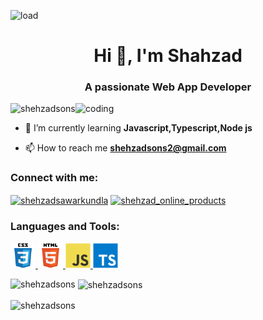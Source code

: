 ![load]()
<h1 align="center">Hi 👋, I'm Shahzad</h1>
<h3 align="center">A passionate Web App Developer</h3>

<img align="right" alt = "coding" width= "400" src = "https://cdn.dribbble.com/users/1019864/screenshots/3079099/codeloop.gif">

<p align="left"> <img src="https://komarev.com/ghpvc/?username=shehzadsons&label=Profile%20views&color=0e75b6&style=flat" alt="shehzadsons" /> </p>

- 🌱 I’m currently learning **Javascript,Typescript,Node js**

- 📫 How to reach me **shehzadsons2@gmail.com**

<h3 align="left">Connect with me:</h3>
<p align="left">
<a href="https://fb.com/shehzadsawarkundla" target="blank"><img align="center" src="https://raw.githubusercontent.com/rahuldkjain/github-profile-readme-generator/master/src/images/icons/Social/facebook.svg" alt="shehzadsawarkundla" height="30" width="40" /></a>
<a href="https://instagram.com/shehzad_online_products" target="blank"><img align="center" src="https://raw.githubusercontent.com/rahuldkjain/github-profile-readme-generator/master/src/images/icons/Social/instagram.svg" alt="shehzad_online_products" height="30" width="40" /></a>
</p>

<h3 align="left">Languages and Tools:</h3>
<p align="left"> <a href="https://www.w3schools.com/css/" target="_blank" rel="noreferrer"> <img src="https://raw.githubusercontent.com/devicons/devicon/master/icons/css3/css3-original-wordmark.svg" alt="css3" width="40" height="40"/> </a> <a href="https://www.w3.org/html/" target="_blank" rel="noreferrer"> <img src="https://raw.githubusercontent.com/devicons/devicon/master/icons/html5/html5-original-wordmark.svg" alt="html5" width="40" height="40"/> </a> <a href="https://developer.mozilla.org/en-US/docs/Web/JavaScript" target="_blank" rel="noreferrer"> <img src="https://raw.githubusercontent.com/devicons/devicon/master/icons/javascript/javascript-original.svg" alt="javascript" width="40" height="40"/> </a> <a href="https://www.typescriptlang.org/" target="_blank" rel="noreferrer"> <img src="https://raw.githubusercontent.com/devicons/devicon/master/icons/typescript/typescript-original.svg" alt="typescript" width="40" height="40"/> </a> </p>

<p><img align="left" src="https://github-readme-stats.vercel.app/api/top-langs?username=shehzadsons&show_icons=true&locale=en&layout=compact" alt="shehzadsons" /></p>

<p>&nbsp;<img align="center" src="https://github-readme-stats.vercel.app/api?username=shehzadsons&show_icons=true&locale=en" alt="shehzadsons" /></p>

<p><img align="center" src="https://github-readme-streak-stats.herokuapp.com/?user=shehzadsons&" alt="shehzadsons" /></p>
